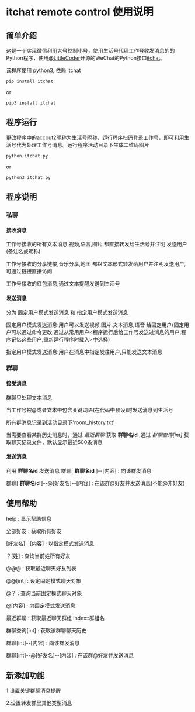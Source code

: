 # itchat remote control 使用说明
## 简单介绍
这是一个实现微信利用大号控制小号，使用生活号代理工作号收发消息的的Python程序，使用[@LittleCoder](https://github.com/littlecodersh)开源的WeChat的Python接口[itchat](https://github.com/littlecodersh/ItChat)。

该程序使用 python3, 依赖 itchat
```
pip install itchat
```
or
```
pip3 install itchat
```
## 程序运行
更改程序中的accout2昵称为生活号昵称，运行程序扫码登录工作号，即可利用生活号代为处理工作号消息。运行程序活动目录下生成二维码图片
```
python itchat.py
```
or
```
python3 itchat.py
```
## 程序说明
### 私聊
#### 接收消息
工作号接收的所有文本消息,视频,语言,图片 都直接转发给生活号并注明 发送用户(备注名或昵称)

工作号接收的分享链接,音乐分享,地图 都以文本形式转发给用户并注明发送用户,可通过链接直接访问

工作号接收的红包消息,通过文本提醒发送到生活号
#### 发送消息
分为 固定用户模式发送消息 和 指定用户模式发送消息

固定用户模式发送消息:用户可以发送视频,图片,文本消息,语音 给固定用户(固定用户可以通过命令更改,通过从常用用户<程序运行后给工作号发送过消息的用户,程序记忆这些用户,重新运行程序时载入>中选择)

指定用户模式发送消息:用户在消息中指定发往用户,只能发送文本消息
### 群聊
#### 接受消息
群聊只处理文本消息

当工作号被@或者文本中包含关键词语(在代码中预设)时发送消息到生活号

所有群消息记录到活动目录下'room_history.txt'

当需要查看某群历史消息时，通过 *最近群聊* 获取 **群聊名id** ,通过 *群聊查询[int]* 
获取聊天记录文件，默认显示最近500条消息

#### 发送消息

利用 **群聊名id** 发送消息 群聊[ **群聊名id** ]--[内容] : 向该群发消息

群聊[ **群聊名id** ]--@[好友名]--[内容] : 在该群@好友并发送消息(不能@非好友)
## 使用帮助

help : 显示帮助信息

全部好友 : 获取所有好友

[好友名]--[内容] : 以指定模式发送消息

？[姓] : 查询当前姓所有好友

@@@ : 获取最近聊天好友列表

@@[int] : 设定固定模式聊天对象

@？ : 查询当前固定模式聊天对象

@[内容] : 向固定模式发送消息

最近群聊 : 获取最近聊天群组 index::群组名

群聊查询[int] : 获取该群聊聊天历史

群聊[int]--[内容] : 向该群发消息

群聊[int]--@[好友名]--[内容] : 在该群@好友并发送消息

## 新添加功能
1.设置关键群聊消息提醒

2.设置转发群里其他类型消息

